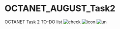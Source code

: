 # OCTANET_AUGUST_Task2
OCTANET Task 2 TO-DO list
![check](https://github.com/Ajaya-Kumar-Swain/OCTANET_AUGUST_Task2/assets/126979729/37ede99a-8b47-4768-98f6-231b22f0dbbd)
![icon](https://github.com/Ajaya-Kumar-Swain/OCTANET_AUGUST_Task2/assets/126979729/2020da64-8d35-4b61-a50f-98b2c9f7f778)
![un](https://github.com/Ajaya-Kumar-Swain/OCTANET_AUGUST_Task2/assets/126979729/fcc5a8d3-5a6d-4d6e-b2ec-39d954b2b546)
